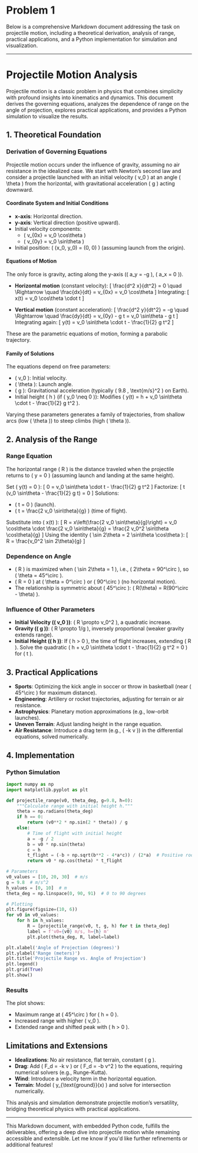 # Problem 1
Below is a comprehensive Markdown document addressing the task on projectile motion, including a theoretical derivation, analysis of range, practical applications, and a Python implementation for simulation and visualization.

---

# Projectile Motion Analysis

Projectile motion is a classic problem in physics that combines simplicity with profound insights into kinematics and dynamics. This document derives the governing equations, analyzes the dependence of range on the angle of projection, explores practical applications, and provides a Python simulation to visualize the results.

## 1. Theoretical Foundation

### Derivation of Governing Equations

Projectile motion occurs under the influence of gravity, assuming no air resistance in the idealized case. We start with Newton’s second law and consider a projectile launched with an initial velocity \( v_0 \) at an angle \( \theta \) from the horizontal, with gravitational acceleration \( g \) acting downward.

#### Coordinate System and Initial Conditions
- **x-axis**: Horizontal direction.
- **y-axis**: Vertical direction (positive upward).
- Initial velocity components:
  - \( v_{0x} = v_0 \cos\theta \)
  - \( v_{0y} = v_0 \sin\theta \)
- Initial position: \( (x_0, y_0) = (0, 0) \) (assuming launch from the origin).

#### Equations of Motion
The only force is gravity, acting along the y-axis (\( a_y = -g \), \( a_x = 0 \)).

- **Horizontal motion** (constant velocity):
  \[
  \frac{d^2 x}{dt^2} = 0 \quad \Rightarrow \quad \frac{dx}{dt} = v_{0x} = v_0 \cos\theta
  \]
  Integrating:
  \[
  x(t) = v_0 \cos\theta \cdot t
  \]

- **Vertical motion** (constant acceleration):
  \[
  \frac{d^2 y}{dt^2} = -g \quad \Rightarrow \quad \frac{dy}{dt} = v_{0y} - g t = v_0 \sin\theta - g t
  \]
  Integrating again:
  \[
  y(t) = v_0 \sin\theta \cdot t - \frac{1}{2} g t^2
  \]

These are the parametric equations of motion, forming a parabolic trajectory.

#### Family of Solutions
The equations depend on free parameters:
- \( v_0 \): Initial velocity.
- \( \theta \): Launch angle.
- \( g \): Gravitational acceleration (typically \( 9.8 \, \text{m/s}^2 \) on Earth).
- Initial height \( h \) (if \( y_0 \neq 0 \)): Modifies \( y(t) = h + v_0 \sin\theta \cdot t - \frac{1}{2} g t^2 \).

Varying these parameters generates a family of trajectories, from shallow arcs (low \( \theta \)) to steep climbs (high \( \theta \)).

## 2. Analysis of the Range

### Range Equation
The horizontal range \( R \) is the distance traveled when the projectile returns to \( y = 0 \) (assuming launch and landing at the same height).

Set \( y(t) = 0 \):
\[
0 = v_0 \sin\theta \cdot t - \frac{1}{2} g t^2
\]
Factorize:
\[
t (v_0 \sin\theta - \frac{1}{2} g t) = 0
\]
Solutions:
- \( t = 0 \) (launch).
- \( t = \frac{2 v_0 \sin\theta}{g} \) (time of flight).

Substitute into \( x(t) \):
\[
R = x\left(\frac{2 v_0 \sin\theta}{g}\right) = v_0 \cos\theta \cdot \frac{2 v_0 \sin\theta}{g} = \frac{2 v_0^2 \sin\theta \cos\theta}{g}
\]
Using the identity \( \sin 2\theta = 2 \sin\theta \cos\theta \):
\[
R = \frac{v_0^2 \sin 2\theta}{g}
\]

### Dependence on Angle
- \( R \) is maximized when \( \sin 2\theta = 1 \), i.e., \( 2\theta = 90^\circ \), so \( \theta = 45^\circ \).
- \( R = 0 \) at \( \theta = 0^\circ \) or \( 90^\circ \) (no horizontal motion).
- The relationship is symmetric about \( 45^\circ \): \( R(\theta) = R(90^\circ - \theta) \).

### Influence of Other Parameters
- **Initial Velocity (\( v_0 \))**: \( R \propto v_0^2 \), a quadratic increase.
- **Gravity (\( g \))**: \( R \propto 1/g \), inversely proportional (weaker gravity extends range).
- **Initial Height (\( h \))**: If \( h > 0 \), the time of flight increases, extending \( R \). Solve the quadratic \( h + v_0 \sin\theta \cdot t - \frac{1}{2} g t^2 = 0 \) for \( t \).

## 3. Practical Applications

- **Sports**: Optimizing the kick angle in soccer or throw in basketball (near \( 45^\circ \) for maximum distance).
- **Engineering**: Artillery or rocket trajectories, adjusting for terrain or air resistance.
- **Astrophysics**: Planetary motion approximations (e.g., low-orbit launches).
- **Uneven Terrain**: Adjust landing height in the range equation.
- **Air Resistance**: Introduce a drag term (e.g., \( -k v \)) in the differential equations, solved numerically.

## 4. Implementation

### Python Simulation

```python
import numpy as np
import matplotlib.pyplot as plt

def projectile_range(v0, theta_deg, g=9.8, h=0):
    """Calculate range with initial height h."""
    theta = np.radians(theta_deg)
    if h == 0:
        return (v0**2 * np.sin(2 * theta)) / g
    else:
        # Time of flight with initial height
        a = -g / 2
        b = v0 * np.sin(theta)
        c = h
        t_flight = (-b + np.sqrt(b**2 - 4*a*c)) / (2*a)  # Positive root
        return v0 * np.cos(theta) * t_flight

# Parameters
v0_values = [10, 20, 30]  # m/s
g = 9.8  # m/s^2
h_values = [0, 10]  # m
theta_deg = np.linspace(0, 90, 91)  # 0 to 90 degrees

# Plotting
plt.figure(figsize=(10, 6))
for v0 in v0_values:
    for h in h_values:
        R = [projectile_range(v0, t, g, h) for t in theta_deg]
        label = f'v0={v0} m/s, h={h} m'
        plt.plot(theta_deg, R, label=label)

plt.xlabel('Angle of Projection (degrees)')
plt.ylabel('Range (meters)')
plt.title('Projectile Range vs. Angle of Projection')
plt.legend()
plt.grid(True)
plt.show()
```

### Results
The plot shows:
- Maximum range at \( 45^\circ \) for \( h = 0 \).
- Increased range with higher \( v_0 \).
- Extended range and shifted peak with \( h > 0 \).

## Limitations and Extensions

- **Idealizations**: No air resistance, flat terrain, constant \( g \).
- **Drag**: Add \( F_d = -k v \) or \( F_d = -b v^2 \) to the equations, requiring numerical solvers (e.g., Runge-Kutta).
- **Wind**: Introduce a velocity term in the horizontal equation.
- **Terrain**: Model \( y_{\text{ground}}(x) \) and solve for intersection numerically.

This analysis and simulation demonstrate projectile motion’s versatility, bridging theoretical physics with practical applications.

--- 

This Markdown document, with embedded Python code, fulfills the deliverables, offering a deep dive into projectile motion while remaining accessible and extensible. Let me know if you'd like further refinements or additional features!
